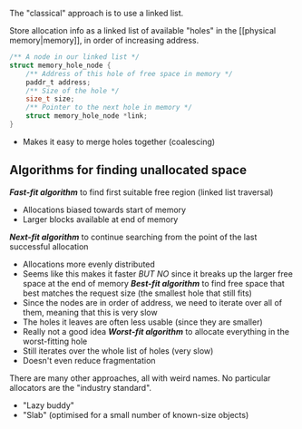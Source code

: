 The "classical" approach is to use a linked list.

Store allocation info as a linked list of available "holes" in the [[physical memory|memory]], in order of increasing address.

```c
/** A node in our linked list */
struct memory_hole_node {
	/** Address of this hole of free space in memory */
    paddr_t address;
    /** Size of the hole */
    size_t size;
    /** Pointer to the next hole in memory */
    struct memory_hole_node *link;
}
```

- Makes it easy to merge holes together (coalescing)

## Algorithms for finding unallocated space

***Fast-fit algorithm*** to find first suitable free region (linked list traversal)
- Allocations biased towards start of memory
- Larger blocks available at end of memory

***Next-fit algorithm*** to continue searching from the point of the last successful allocation
- Allocations more evenly distributed
- Seems like this makes it faster *BUT NO* since it breaks up the larger free space at the end of memory
***Best-fit algorithm*** to find free space that best matches the request size (the smallest hole that still fits)
- Since the nodes are in order of address, we need to iterate over all of them, meaning that this is very slow
- The holes it leaves are often less usable (since they are smaller)
- Really not a good idea
***Worst-fit algorithm*** to allocate everything in the worst-fitting hole
- Still iterates over the whole list of holes (very slow)
- Doesn't even reduce fragmentation

There are many other approaches, all with weird names. No particular allocators are the "industry standard".
- "Lazy buddy"
- "Slab" (optimised for a small number of known-size objects)